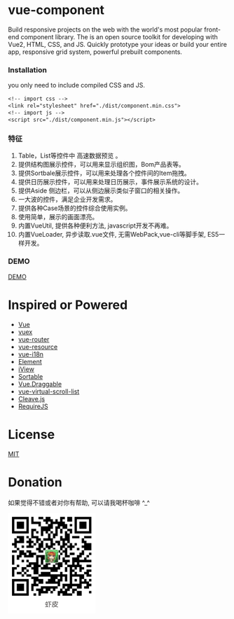 # vue-component
Build responsive projects on the web with the world's most popular front-end component library.
The is an open source toolkit for developing with Vue2, HTML, CSS, and JS. Quickly prototype your ideas or build your entire app, responsive grid system, powerful prebuilt components.
  
### Installation 
you only need to include compiled CSS and JS.

~~~
<!-- import css -->
<link rel="stylesheet" href="./dist/component.min.css">
<!-- import js -->
<script src="./dist/component.min.js"></script>
~~~

### 特征
1. Table，List等控件中 高速数据预览 。
2. 提供结构图展示控件，可以用来显示组织图，Bom产品表等。
3. 提供Sortbale展示控件，可以用来处理各个控件间的Item拖拽。
4. 提供日历展示控件，可以用来处理日历展示，事件展示系统的设计。
5. 提供Aside 侧边栏，可以从侧边展示类似子窗口的相关操作。
6. 一大波的控件，满足企业开发需求。
7. 提供各种Case场景的控件综合使用实例。
8. 使用简单，展示的画面漂亮。
9. 内置VueUtil, 提供各种便利方法, javascript开发不再难。
10. 内置VueLoader, 异步读取.vue文件, 无需WebPack,vue-cli等脚手架, ES5一样开发。

### DEMO
[DEMO](https://xparlyn.github.io/vue-component/examples/index.html)
# Inspired or Powered
* [Vue](https://github.com/vuejs/vue)
* [vuex](https://github.com/vuejs/vuex)
* [vue-router](https://github.com/vuejs/vue-router)
* [vue-resource](https://github.com/pagekit/vue-resource)
* [vue-i18n](https://github.com/kazupon/vue-i18n)
* [Element](https://github.com/ElemeFE/element)
* [iView](https://github.com/iview/iview)
* [Sortable](https://github.com/RubaXa/Sortable)
* [Vue.Draggable](https://github.com/SortableJS/Vue.Draggable)
* [vue-virtual-scroll-list](https://github.com/tangbc/vue-virtual-scroll-list)
* [Cleave.js](https://github.com/nosir/cleave.js)
* [RequireJS](https://github.com/requirejs/requirejs)
# License
[MIT](https://opensource.org/licenses/MIT)

# Donation
	
如果觉得不错或者对你有帮助, 可以请我喝杯咖啡 ^_^
 
<img src="./img/alipay.png" width="200"/> 
